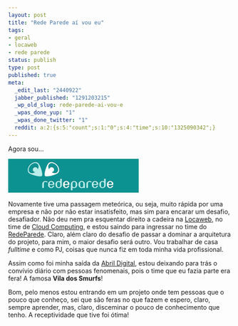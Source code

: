 ```yaml
---
layout: post
title: "Rede Parede aí vou eu"
tags:
- geral
- locaweb
- rede parede
status: publish
type: post
published: true
meta:
  _edit_last: "2440922"
  jabber_published: "1291203215"
  _wp_old_slug: rede-parede-ai-vou-e
  _wpas_done_yup: "1"
  _wpas_done_twitter: "1"
  reddit: a:2:{s:5:"count";s:1:"0";s:4:"time";s:10:"1325090342";}
---
```

Agora sou...

<a title="Site do Rede Parede" href="http://www.redeparede.com.br"><img class="alignnone size-full wp-image-380 aligncenter" title="Logo do Rede Parede" src="/images/posts/screen-shot-2010-12-01-at-09-07-45.png" alt="" width="293" height="76" /></a>

Novamente tive uma passagem meteórica, ou seja, muito rápida por uma empresa e não por não estar insatisfeito, mas sim para encarar um desafio, desafiador. Não deu nem pra esquentar direito a cadeira na [Locaweb](http://www.locaweb.com.br), no time de [Cloud Computing](http://http://www.locaweb.com.br/produtos/cloud-server.html), e estou saindo para ingressar no time do [RedeParede](http://www.redeparede.com.br). Claro, além claro do desafio de passar a dominar a arquitetura do projeto, para mim, o maior desafio será outro. Vou trabalhar de casa <em>fulltime</em> e como PJ, coisas que nunca fiz em toda minha vida profissional.

Assim como foi minha saída da [Abril Digital](http://www.grupoabril.com.br/institucional/abril-digital.shtml), estou deixando para trás o convívio diário com pessoas fenomenais, pois o time que eu fazia parte era fera! A famosa **Vila dos Smurfs**!

Bom, pelo menos estou entrando em um projeto onde tem pessoas que o pouco que conheço, sei que são feras no que fazem e espero, claro, sempre aprender, mas, claro, disceminar o pouco de conhecimento que tenho. A receptividade que tive foi ótima!
